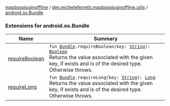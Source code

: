 [mapboxpluginoffline](../../index.md) / [dev.micheleferretti.mapboxpluginoffline.utils](../index.md) / [android.os.Bundle](./index.md)

### Extensions for android.os.Bundle

| Name | Summary |
|---|---|
| [requireBoolean](require-boolean.md) | `fun `[`Bundle`](https://developer.android.com/reference/android/os/Bundle.html)`.requireBoolean(key: `[`String`](https://kotlinlang.org/api/latest/jvm/stdlib/kotlin/-string/index.html)`): `[`Boolean`](https://kotlinlang.org/api/latest/jvm/stdlib/kotlin/-boolean/index.html)<br>Returns the value associated with the given key, if exists and is of the desired type. Otherwise throws. |
| [requireLong](require-long.md) | `fun `[`Bundle`](https://developer.android.com/reference/android/os/Bundle.html)`.requireLong(key: `[`String`](https://kotlinlang.org/api/latest/jvm/stdlib/kotlin/-string/index.html)`): `[`Long`](https://kotlinlang.org/api/latest/jvm/stdlib/kotlin/-long/index.html)<br>Returns the value associated with the given key, if exists and is of the desired type. Otherwise throws. |
